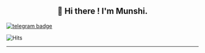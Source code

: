 <h2 align="center">👋 Hi there ! I'm Munshi. </h2>


[![telegram badge](https://img.shields.io/badge/-Munshid-blue?style=flat&logo=telegram)](https://t.me/Mun_shi)


![Hits](https://hits.seeyoufarm.com/api/count/incr/badge.svg?url=https://github.com/Mun-shi)

---
<!--
### About me ;) 
 
- 🌱 I’m currently Flexible with <br><img src="https://raw.githubusercontent.com/github/explore/80688e429a7d4ef2fca1e82350fe8e3517d3494d/topics/python/python.png" alt="Python" height="40" style="vertical-align:top; margin:4px">   <img src="https://raw.githubusercontent.com/github/explore/80688e429a7d4ef2fca1e82350fe8e3517d3494d/topics/cpp/cpp.png" alt="C++" height="40" style="vertical-align:top; margin:4px">   <img src="https://raw.githubusercontent.com/github/explore/80688e429a7d4ef2fca1e82350fe8e3517d3494d/topics/c/c.png" alt="C" height="40" style="vertical-align:top; margin:4px">   <img src="https://raw.githubusercontent.com/github/explore/80688e429a7d4ef2fca1e82350fe8e3517d3494d/topics/django/django.png" alt="django" height="40" style="vertical-align:top; margin:4px"> <img src="https://raw.githubusercontent.com/github/explore/80688e429a7d4ef2fca1e82350fe8e3517d3494d/topics/html/html.png" alt="HTML" height="40" style="vertical-align:top; margin:4px"><img src="https://raw.githubusercontent.com/github/explore/80688e429a7d4ef2fca1e82350fe8e3517d3494d/topics/css/css.png" alt="CSS" height="40" style="vertical-align:top; margin:4px">   <img src="https://raw.githubusercontent.com/github/explore/80688e429a7d4ef2fca1e82350fe8e3517d3494d/topics/java/java.png" alt="JS" height="40" style="vertical-align:top; margin:4px">
- 💬 Ask me about **Git and Python**
- 🕵️ **Reach me on Telegram - [@Nihaj](https://t.me/K_NHJ)**
-->
<!--
---

### Status
![Git Stats](https://github-readme-stats.vercel.app/api?username=NHJ-K&theme=tokyonight&show_icons=true)

---
-->
<!--![Top Langs](https://github-readme-stats.vercel.app/api/top-langs/?username=NHJ-K&theme=tokyonight)-->

